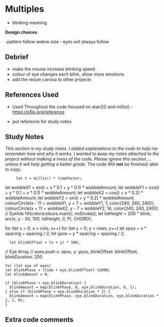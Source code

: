 # **Multiples**

- blinking meaning




**Design choices**

-pattern follow widow size - eyes will always follow




## Debrief

- make the mouse increase blinking speed 
- colour of eye changes each blink, show more emotions 
- add the resize canvsa to other projects






## References Used

- Used Throughout the code focused on atan2() and millis() - https://p5js.org/reference

- put referecne for study notes


## Study Notes 

*This section is my study notes. I added explanations to the code to help me remember how and why it works. I wanted to keep my notes attached to the project without making a mess of the code. Please ignore this section…. unless it will help getting a better grade.*
The code Will **not** be finished/ able to copy.

         let t = millis() * timeFactor; 
   let wobbleX1 = sin(t + x * 0.1 + y * 0.1) * wobbleAmount;
   let wobbleY1 = cos(t + y * 0.1 + x * 0.1) * wobbleAmount;
   let wobbleX2 = cos(t + x * 0.2) * wobbleAmount;
   let wobbleY2 = sin(t + y * 0.2) * wobbleAmount;
  colourCircle(x - 11 + wobbleX1, y + 7 + wobbleY1, 7, color(240, 240, 240));
  colourCircle(x + 11 + wobbleX2, y - 7 + wobbleY2, 14, color(240, 240, 240));
  // Eyelids
  fill(color(colours.main));
  noStroke();
   let lidHeight = 200 * blink;
  arc(x, y - 30, 100, lidHeight, 0, PI, CHORD);


  for (let x = 0; x < cols; x++) 
    for (let y = 0; y < rows; y++) 
     let xpos = x * spacing + spacing / 2;
     let ypos = y * spacing + spacing / 2;

      let blinkOffset = (x + y) * 100;

  // Eye Array //
      eyes.push
        x: xpos,
        y: ypos,
        blinkOffset: blinkOffset,
        blinkDuration: 200



    for (let eye of eyes) 
    let blinkPhase = (time + eye.blinkOffset) %2000;
    let blinkAmount = 0;

    if (blinkPhase < eye.blinkDuration) {
      blinkAmount = map(blinkPhase, 0, eye.blinkDuration, 0, 1);
    } else if (blinkPhase < eye.blinkDuration * 2) {
      blinkAmount = map(blinkPhase, eye.blinkDuration, eye.blinkDuration * 2, 1, 0);
    }

  ## Extra code comments 